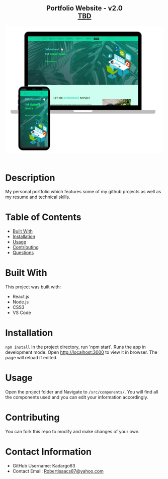 
  <h2 align="center">
  Portfolio Website - v2.0<br/>
  <a href="TBD" target="_blank">TBD</a>
  </h2>
  <div align="center">
  <img alt="Demo" src="./Images/readme-img1.png" />
  </div>

<br/>

  # Description
  My personal portfolio <anchor reference here> which features some of my github projects as well as my resume and technical skills. 

  # Table of Contents 
  * [Built With](#-Built-With)
  * [Installation](#-Installation)
  * [Usage](#-Usage)
  * [Contributing](#-Contributing)
  * [Questions](#-Contact-Information)
  
  # Built With
  This project was built with:
  * React.js
  * Node.js
  * CSS3
  * VS Code
      
  # Installation
  `npm install` In the project directory, run 'npm start'. Runs the app in development mode. Open [http://localhost:3000](http://localhost:3000) to view it in browser. The page will reload if edited.
  
  # Usage
  Open the project folder and Navigate to `/src/components/`. You will find all the components used and you can edit your information accordingly.
  
  # Contributing 
  You can fork this repo to modify and make changes of your own.
  
  # Contact Information 
  * GitHub Username: Kadargo63
  * Contact Email: Robertisaacs87@yahoo.com
  
  
